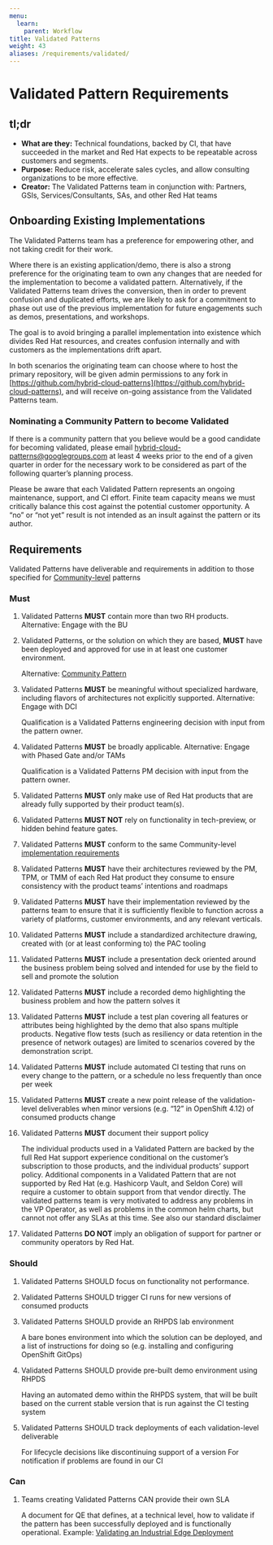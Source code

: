 ```yaml
---
menu:
  learn:
    parent: Workflow
title: Validated Patterns
weight: 43
aliases: /requirements/validated/
---
```


# Validated Pattern Requirements

## tl;dr

* **What are they:** Technical foundations, backed by CI, that have succeeded in the market and Red Hat expects to be repeatable across customers and segments.
* **Purpose:** Reduce risk, accelerate sales cycles, and allow consulting organizations to be more effective.
* **Creator:** The Validated Patterns team in conjunction with: Partners, GSIs, Services/Consultants, SAs, and other Red Hat teams

## Onboarding Existing Implementations

The Validated Patterns team has a preference for empowering other, and not
taking credit for their work.

Where there is an existing application/demo, there is also a strong preference
for the originating team to own any changes that are needed for the
implementation to become a validated pattern.  Alternatively, if the Validated
Patterns team drives the conversion, then in order to prevent confusion and
duplicated efforts, we are likely to ask for a commitment to phase out use of
the previous implementation for future engagements such as demos, presentations,
and workshops.

The goal is to avoid bringing a parallel implementation into existence which
divides Red Hat resources, and creates confusion internally and with customers
as the implementations drift apart.

In both scenarios the originating team can choose where to host the primary
repository, will be given admin permissions to any fork in
[https://github.com/hybrid-cloud-patterns](https://github.com/hybrid-cloud-patterns),
and will receive on-going assistance from the Validated Patterns team.

### Nominating a Community Pattern to become Validated

If there is a community pattern that you believe would be a good candidate for 
becoming validated, please email hybrid-cloud-patterns@googlegroups.com at least 
4 weeks prior to the end of a given quarter in order for the necessary work to be
considered as part of the following quarter’s planning process.

Please be aware that each Validated Pattern represents an ongoing maintenance, support,
and CI effort.  Finite team capacity means we must critically balance this cost against
the potential customer opportunity.  A “no” or “not yet” result is not intended as an
insult against the pattern or its author.

## Requirements

Validated Patterns have deliverable and requirements in addition to those
specified for [Community-level](/requirements/community/) patterns

### Must

1. Validated Patterns **MUST** contain more than two RH products. Alternative: Engage with the BU
1. Validated Patterns, or the solution on which they are based, **MUST** have been deployed and approved for use in at least one customer environment.

   Alternative: [Community Pattern](/requirements/community)

1. Validated Patterns **MUST** be meaningful without specialized hardware, including flavors of architectures not explicitly supported. Alternative: Engage with DCI

   Qualification is a Validated Patterns engineering decision with input from the pattern owner.

1. Validated Patterns **MUST** be broadly applicable. Alternative: Engage with Phased Gate and/or TAMs

   Qualification is a Validated Patterns PM decision with input from the pattern owner.

1. Validated Patterns **MUST** only make use of Red Hat products that are already fully supported by their product team(s).
1. Validated Patterns **MUST NOT** rely on functionality in tech-preview, or hidden behind feature gates.
1. Validated Patterns **MUST** conform to the same Community-level [implementation requirements](/requirements/implementation/)
1. Validated Patterns **MUST** have their architectures reviewed by the PM, TPM, or TMM of each Red Hat product they consume to ensure consistency with the product teams’ intentions and roadmaps
1. Validated Patterns **MUST** have their implementation reviewed by the patterns team to ensure that it is sufficiently flexible to function across a variety of platforms, customer environments, and any relevant verticals.
1. Validated Patterns **MUST** include a standardized architecture drawing, created with (or at least conforming to) the PAC tooling
1. Validated Patterns **MUST** include a presentation deck oriented around the business problem being solved and intended for use by the field to sell and promote the solution
1. Validated Patterns **MUST** include a recorded demo highlighting the business problem and how the pattern solves it
1. Validated Patterns **MUST** include a test plan covering all features or attributes being highlighted by the demo that also spans multiple products.  Negative flow tests (such as resiliency or data retention in the presence of network outages) are limited to scenarios covered by the demonstration script.
1. Validated Patterns **MUST** include automated CI testing that runs on every change to the pattern, or a schedule no less frequently than once per week
1. Validated Patterns **MUST** create a new point release of the validation-level deliverables when minor versions (e.g. “12” in OpenShift 4.12) of consumed products change
1. Validated Patterns **MUST** document their support policy

   The individual products used in a Validated Pattern are backed by the full Red Hat support experience conditional on the customer’s subscription to those products, and the individual products’ support policy.
   Additional components in a Validated Pattern that are not supported by Red Hat (e.g. Hashicorp Vault, and Seldon Core) will require a customer to obtain support from that vendor directly.
   The validated patterns team is very motivated to address any problems in the VP Operator, as well as problems in the common helm charts, but cannot not offer any SLAs at this time.
   See also our standard disclaimer

1. Validated Patterns **DO NOT** imply an obligation of support for partner or community operators by Red Hat.

### Should

1. Validated Patterns SHOULD focus on functionality not performance.
1. Validated Patterns SHOULD trigger CI runs for new versions of consumed products
1. Validated Patterns SHOULD provide an RHPDS lab environment

   A bare bones environment into which the solution can be deployed, and a list of instructions for doing so (e.g. installing and configuring OpenShift GitOps)

1. Validated Patterns SHOULD provide pre-built demo environment using RHPDS

   Having an automated demo within the RHPDS system, that will be built based on the current stable version that is run against the CI testing system

1. Validated Patterns SHOULD track deployments of each validation-level deliverable

   For lifecycle decisions like discontinuing support of a version
   For notification if problems are found in our CI

### Can

1. Teams creating Validated Patterns CAN provide their own SLA

   A document for QE that defines, at a technical level, how to validate if the pattern has been successfully deployed and is functionally operational.
   Example: [Validating an Industrial Edge Deployment](https://docs.google.com/document/d/12KQhdzjVIsxRURTnWAckiEMB3_96oWBjtlTXi1q73cg/view)
